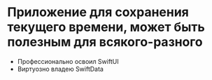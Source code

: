 # Приложение для сохранения текущего времени, может быть полезным для всякого-разного


- Профессионально освоил SwiftUI
- Виртуозно владею SwiftData
